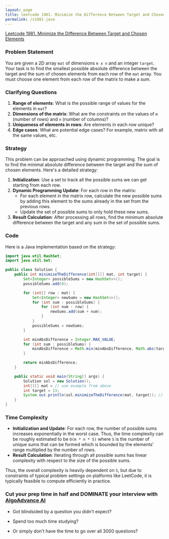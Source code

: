 ```yaml
---
layout: page
title: leetcode 1981. Minimize the Difference Between Target and Chosen Elements
permalink: /s1981-java
---
```

[Leetcode 1981. Minimize the Difference Between Target and Chosen Elements](https://algoadvance.github.io/algoadvance/l1981)
### Problem Statement

You are given a 2D array `mat` of dimensions `m x n` and an integer `target`. Your task is to find the smallest possible absolute difference between the target and the sum of chosen elements from each row of the `mat` array. You must choose one element from each row of the matrix to make a sum.

### Clarifying Questions

1. **Range of elements**: What is the possible range of values for the elements in `mat`?
2. **Dimensions of the matrix**: What are the constraints on the values of `m` (number of rows) and `n` (number of columns)?
3. **Uniqueness of elements in rows**: Are elements in each row unique?
4. **Edge cases**: What are potential edge cases? For example, matrix with all the same values, etc.

### Strategy

This problem can be approached using dynamic programming. The goal is to find the minimal absolute difference between the target and the sum of chosen elements. Here's a detailed strategy:

1. **Initialization**: Use a set to track all the possible sums we can get starting from each row.
2. **Dynamic Programming Update**: For each row in the matrix:
    - For each element in the matrix row, calculate the new possible sums by adding this element to the sums already in the set from the previous rows.
    - Update the set of possible sums to only hold these new sums.
3. **Result Calculation**: After processing all rows, find the minimum absolute difference between the target and any sum in the set of possible sums.

### Code

Here is a Java implementation based on the strategy:

```java
import java.util.HashSet;
import java.util.Set;

public class Solution {
    public int minimizeTheDifference(int[][] mat, int target) {
        Set<Integer> possibleSums = new HashSet<>();
        possibleSums.add(0);

        for (int[] row : mat) {
            Set<Integer> newSums = new HashSet<>();
            for (int sum : possibleSums) {
                for (int num : row) {
                    newSums.add(sum + num);
                }
            }
            possibleSums = newSums;
        }

        int minAbsDifference = Integer.MAX_VALUE;
        for (int sum : possibleSums) {
            minAbsDifference = Math.min(minAbsDifference, Math.abs(target - sum));
        }

        return minAbsDifference;
    }

    public static void main(String[] args) {
        Solution sol = new Solution();
        int[][] mat = // use example from above
        int target = 13;
        System.out.println(sol.minimizeTheDifference(mat, target)); // Output should be the minimal absolute difference to the target
    }
}
```

### Time Complexity

- **Initialization and Update**: For each row, the number of possible sums increases exponentially in the worst case. Thus, the time complexity can be roughly estimated to be `O(m * n * S)` where `S` is the number of unique sums that can be formed which is bounded by the elements' range multiplied by the number of rows.
- **Result Calculation**: Iterating through all possible sums has linear complexity with respect to the size of the possible sums.

Thus, the overall complexity is heavily dependent on `S`, but due to constraints of typical problem settings on platforms like LeetCode, it is typically feasible to compute efficiently in practice.


### Cut your prep time in half and DOMINATE your interview with [AlgoAdvance AI](https://algoAdvance.com)

- Got blindsided by a question you didn't expect?

- Spend too much time studying?

- Or simply don't have the time to go over all 3000 questions?

